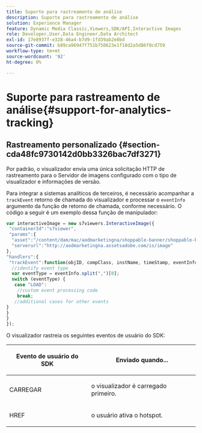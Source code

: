 ```yaml
---
title: Suporte para rastreamento de análise
description: Suporte para rastreamento de análise
solution: Experience Manager
feature: Dynamic Media Classic,Viewers,SDK/API,Interactive Images
role: Developer,User,Data Engineer,Data Architect
exl-id: 17e8937f-e328-46a4-b7d9-1fd39ab2e8bd
source-git-commit: b89ca96947f751b750623e1f18d2a5d86f0cd759
workflow-type: tm+mt
source-wordcount: '92'
ht-degree: 0%

---
```


# Suporte para rastreamento de análise{#support-for-analytics-tracking}

## Rastreamento personalizado {#section-cda48fc9730142d0bb3326bac7df3271}

Por padrão, o visualizador envia uma única solicitação HTTP de rastreamento para o Servidor de imagens configurado com o tipo de visualizador e informações de versão.

Para integrar a sistemas analíticos de terceiros, é necessário acompanhar a `trackEvent` retorno de chamada do visualizador e processar o `eventInfo` argumento da função de retorno de chamada, conforme necessário. O código a seguir é um exemplo dessa função de manipulador:

```javascript {.line-numbers}
var interactiveImage = new s7viewers.InteractiveImage({ 
 "containerId":"s7viewer", 
 "params":{ 
  "asset":"/content/dam/mac/aodmarketingna/shoppable-banner/shoppable-banner.jpg", 
  "serverurl":"http://aodmarketingna.assetsadobe.com/is/image" 
}, 
"handlers":{ 
 "trackEvent":function(objID, compClass, instName, timeStamp, eventInfo) { 
  //identify event type 
  var eventType = eventInfo.split(",")[0]; 
  switch (eventType) { 
   case "LOAD": 
    //custom event processing code 
    break; 
   //additional cases for other events 
} 
} 
} 
});
```

O visualizador rastreia os seguintes eventos de usuário do SDK:

<table id="table_5D090E6614974D968E1A93B5727D859C"> 
 <thead> 
  <tr> 
   <th colname="col1" class="entry"> <p>Evento de usuário do SDK </p> </th> 
   <th colname="col2" class="entry"> <p>Enviado quando... </p> </th> 
  </tr> 
 </thead>
 <tbody> 
  <tr> 
   <td colname="col1"> <p> <span class="codeph"> CARREGAR </span> </p> </td> 
   <td colname="col2"> <p>o visualizador é carregado primeiro. </p> </td> 
  </tr> 
  <tr> 
   <td colname="col1"> <p> <span class="codeph"> HREF </span> </p> </td> 
   <td colname="col2"> <p>o usuário ativa o hotspot. </p> </td> 
  </tr> 
 </tbody> 
</table>
